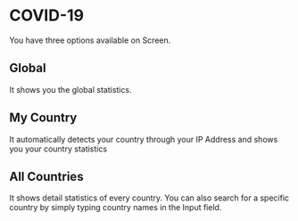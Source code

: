 # COVID-19

You have three options available on Screen.

## Global

It shows you the global statistics.

## My Country

It automatically detects your country through your IP Address and shows you your country statistics

## All Countries

It shows detail statistics of every country. You can also search for a specific country by simply typing country names in the Input field.
